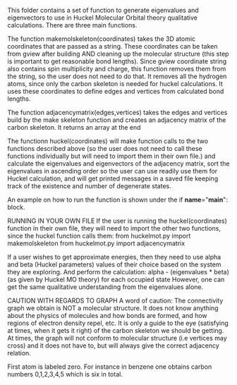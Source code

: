 This folder contains a set of function to generate eigenvalues
and eigenvectors to use in Huckel Molecular Orbital theory qualitative calculations.
There are three main functions.   

The function makemolskeleton(coordinates) takes the 3D atomic coordinates that are passed as a string.
These coordinates can be taken from gview after building AND cleaning up the molecular 
structure (this step is important to get reasonable bond lengths). Since gview coordinate string also contains
spin multiplicity and charge, this function removes them from the string, so the user does not need to do that.
It removes all the hydrogen atoms, since only the carbon skeleton is needed for huckel calculations.
It uses these coordinates to define edges and vertices from calculated bond lengths.  

The function adjacencymatrix(edges,vertices) takes the edges and vertices build by the make skeleton function
and creates an adjacency matrix of the carbon skeleton. It returns an array at the end

The functionn huckel(coordinates) will make function calls to the two functions described above (so the user does not 
need to call these functions individually but will need to import them in their own file.)
and calculate the 
eigenvalues and eigenvectors of the adjacency matrix, sort the eigenvalues in ascending order so the user can use 
readily
use them for Huckel calculation, and will get printed messages in a saved file keeping track of the existence and number 
of degenerate states.

An example on how to run the function is shown under the if __name__="__main__":
block.

RUNNING IN YOUR OWN FILE
If the user is running the huckel(coordinates) function in their own file, they will need to import 
the other two functions, since the huckel function calls them:
from huckelmot.py import makemolskeleton
from huckelmot.py import adjacencymatrix  

If a user wishes to get approximate energies, 
then they need to use alpha and beta (Huckel parameters) values of their choice based on the system
they are exploring. And perform the calculation: alpha - (eigenvalues * beta) (as given by Huckel MO theory) for each 
occupied state
However, one can get the same qualitative understanding from the eigenvalues alone.

CAUTION WITH REGARDS TO GRAPH
A word of caution: The connectivity graph we obtain is NOT a molecular structure. It does not know anything about the
physics of molecules and how bonds are formed, and how regions of electron density repel, etc. 
It is only a guide to the eye (satisfying at times, when it gets it right)
of the carbon skeleton we should be getting. At times, the graph will not conform to molecular structure 
(i.e vertices may cross) and it does not have to, but will always give the correct adjacency relation.

First atom is labeled zero. For instance in benzene 
one obtains carbon numbers 0,1,2,3,4,5 which is six in total.